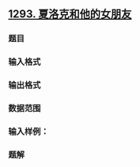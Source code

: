 ## [1293. 夏洛克和他的女朋友](https://www.acwing.com/problem/content/1295/)

### 题目

### 输入格式

### 输出格式

### 数据范围

### 输入样例：



### 题解

